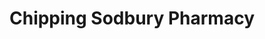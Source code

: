 ---
title: "Chipping Sodbury Pharmacy"
url: /chipping-sodbury/chipping-sodbury-pharmacy/
shop: Drogerie
---